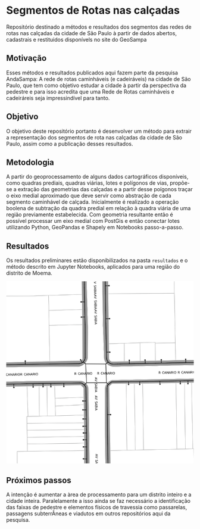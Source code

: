 # Segmentos de Rotas nas calçadas

Repositório destinado a métodos e resultados dos segmentos das redes de rotas nas calçadas da cidade de São Paulo à partir de dados abertos, cadastrais e restituidos disponívels no site do GeoSampa

## Motivação

Esses métodos e resultados publicados aqui fazem parte da pesquisa AndaSampa: A rede de rotas caminháveis (e cadeiráveis) na cidade de São Paulo, que tem como objetivo estudar a cidade à partir da perspectiva da pedestre e para isso acredita que uma Rede de Rotas caminháveis e cadeiráreis seja impressindível para tanto.

## Objetivo

O objetivo deste repositório portanto é desenvolver um método para extrair a representação dos segmentos de rota nas calçadas da cidade de São Paulo, assim como a publicação desses resultados.

## Metodologia

A partir do geoprocessamento de alguns dados cartográficos disponíveis, como quadras prediais, quadras viárias, lotes e polígonos de vias, propõe-se a extração das geometrias das calçadas e a partir desse poígonos traçar o eixo medial aproximado que deve servir como abstração de cada segmento caminhável de calçada.
Inicialmente é realizado a operação boolena de subtração da quadra predial em relação à quadra viária de uma região previamente estabelecida.
Com geometria resultante então é possível processar um eixo medial com PostGis e então conectar lotes utilizando Python, GeoPandas e Shapely em Notebooks passo-a-passo.

## Resultados 

Os resultados preliminares estão disponibilizados na pasta `resultados` e o método descrito em Jupyter Notebooks, aplicados para uma região do distrito de Moema.

![](imagens/sabia-com-canario.png)

## Próximos passos

A intenção é aumentar a àrea de processamento para um distrito inteiro e a cidade inteira. Paralelamente a isso ainda se faz necessário a identificação das faixas de pedestre e elementos físicos de travessia como passarelas, passagens subterrÂneas e viadutos em outros repositórios aqui da pesquisa.

